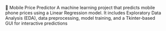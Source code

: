 📱 Mobile Price Predictor
A machine learning project that predicts mobile phone prices using a Linear Regression model. It includes Exploratory Data Analysis (EDA), data preprocessing, model training, and a Tkinter-based GUI for interactive predictions
